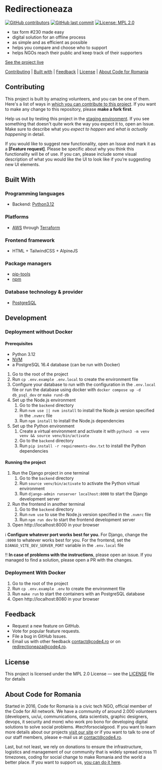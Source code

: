 # Redirectioneaza

[![GitHub contributors][ico-contributors]][link-contributors]
[![GitHub last commit][ico-last-commit]][link-last-commit]
[![License: MPL 2.0][ico-license]][link-license]

- tax form #230 made easy
- digital solution for an offline process
- as simple and as efficient as possible
- helps you compare and choose who to support
- helps NGOs reach their public and keep track of their supporters

[See the project live][link-production]


[Contributing](#contributing) | [Built with](#built-with) | [Feedback](#feedback) | [License](#license) | [About Code for Romania](#about-code-for-romania)

## Contributing

This project is built by amazing volunteers, and you can be one of them. Here's a list of ways
in [which you can contribute to this project][link-contributing]. If you want to make any change to this repository,
please **make a fork first**.

Help us out by testing this project in the [staging environment][link-staging]. If you see something that doesn't quite
work the way you expect it to, open an Issue. Make sure to describe what you _expect to happen_ and _what is actually
happening_ in detail.

If you would like to suggest new functionality, open an Issue and mark it as a __[Feature request]__. Please be specific
about why you think this functionality will be of use. If you can, please include some visual description of what you
would like the UI to look like if you’re suggesting new UI elements.

## Built With

### Programming languages

- Backend: [Python3.12](https://www.python.org/)

### Platforms

- [AWS](https://aws.amazon.com/) through [Terraform](https://registry.terraform.io/providers/hashicorp/aws/latest/docs)

### Frontend framework

- HTML + TailwindCSS + AlpineJS

### Package managers

- [pip-tools](https://pip-tools.rtfd.io/)
- [npm](https://www.npmjs.com/)

### Database technology & provider

- [PostgreSQL](https://www.postgresql.org/)

## Development

### Deployment without Docker

#### Prerequisites

- Python 3.12
- [NVM](https://github.com/nvm-sh/nvm?tab=readme-ov-file#installing-and-updating)
- a PostgreSQL 16.4 database (can be run with Docker)

1. Go to the root of the project
2. Run `cp .env.example .env.local` to create the environment file
3. Configure your database to run with the configuration in the `.env.local` file
    or run the database using docker with `docker compose up -d db_psql_dev` or `make rund-db`
4. Set up the Node.js environment
   1. Go to the `backend` directory
   2. Run `nvm use || nvm install` to install the Node.js version specified in the `.nvmrc` file
   3. Run `npm install` to install the Node.js dependencies
5. Set up the Python environment
   1. Create a virtual environment and activate it with `python3 -m venv venv && source venv/bin/activate`
   2. Go to the `backend` directory
   3. Run `pip install -r requirements-dev.txt` to install the Python dependencies

#### Running the project

1. Run the Django project in one terminal
   1. Go to the `backend` directory
   2. Run `source venv/bin/activate` to activate the Python virtual environment
   3. Run `django-admin runserver localhost:8000` to start the Django development server
2. Run the frontend in another terminal
   1. Go to the `backend` directory
   2. Run `nvm use` to use the Node.js version specified in the `.nvmrc` file
   3. Run `npm run dev` to start the frontend development server
3. Open http://localhost:8000 in your browser

:information_source:
**Configure whatever port works best for you.**
For Django, change the `:8000` to whatever works best for you.
For the frontend, set the `DJANGO_VITE_DEV_SERVER_PORT` variable in the `.env.local` file

:bangbang:
**In case of problems with the instructions**, please open an issue.
If you managed to find a solution, please open a PR with the changes.


### Deployment With Docker

1. Go to the root of the project
2. Run `cp .env.example .env` to create the environment file
3. Run `make run` to start the containers with an PostgreSQL database
4. Open http://localhost:8080 in your browser

## Feedback

* Request a new feature on GitHub.
* Vote for popular feature requests.
* File a bug in GitHub Issues.
* Email us with other feedback [contact@code4.ro](mailto:contact@code4.ro) or
  on [redirectioneaza@code4.ro](mailto:redirectioneaza@code4.ro).

## License

This project is licensed under the MPL 2.0 License — see the [LICENSE](LICENSE) file for details

## About Code for Romania

Started in 2016, Code for Romania is a civic tech NGO, official member of the Code for All network. We have a community
of around 2.000 volunteers (developers, ux/ui, communications, data scientists, graphic designers, devops, it security
and more) who work pro bono for developing digital solutions to solve social problems. #techforsocialgood. If you want
to learn more details about our projects [visit our site][link-code4] or if you want to talk to one of our staff
members, please e-mail us at contact@code4.ro.

Last, but not least, we rely on donations to ensure the infrastructure, logistics and management of our community that
is widely spread across 11 timezones, coding for social change to make Romania and the world a better place. If you want
to support us, [you can do it here][link-donate].


[//]: # (These are reference links used in the body of this note and get stripped out when the markdown processor does its job.)

[ico-contributors]: https://img.shields.io/github/contributors/code4romania/redirectioneaza.svg?style=for-the-badge
[ico-last-commit]: https://img.shields.io/github/last-commit/code4romania/redirectioneaza.svg?style=for-the-badge
[ico-license]: https://img.shields.io/badge/license-MPL%202.0-brightgreen.svg?style=for-the-badge

[link-contributors]: https://github.com/code4romania/redirectioneaza/graphs/contributors
[link-last-commit]: https://github.com/code4romania/redirectioneaza/commits/main
[link-license]: https://opensource.org/licenses/MPL-2.0
[link-contributing]: https://github.com/code4romania/.github/blob/main/CONTRIBUTING.md

[link-production]: https://redirectioneaza.ro
[link-staging]: https://redirectioneaza.staging.heroesof.tech/

[link-code4]: https://www.code4.ro/en/
[link-donate]: https://code4.ro/en/donate/
